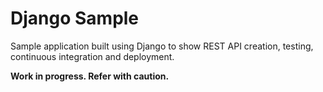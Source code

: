 # Django Sample

Sample application built using Django to show REST API creation, testing, continuous integration and deployment.  
    
__Work in progress. Refer with caution.__



